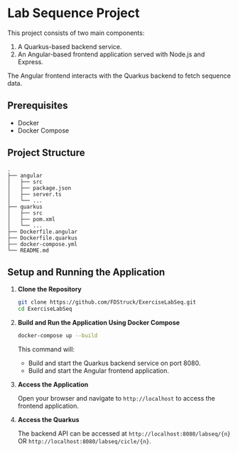 # Lab Sequence Project

This project consists of two main components:
1. A Quarkus-based backend service.
2. An Angular-based frontend application served with Node.js and Express.

The Angular frontend interacts with the Quarkus backend to fetch sequence data.

## Prerequisites

- Docker
- Docker Compose

## Project Structure

```
.
├── angular
│   ├── src
│   ├── package.json
│   ├── server.ts
│   └── ...
├── quarkus
│   ├── src
│   ├── pom.xml
│   └── ...
├── Dockerfile.angular
├── Dockerfile.quarkus
├── docker-compose.yml
└── README.md
```

## Setup and Running the Application

1. **Clone the Repository**

   ```bash
   git clone https://github.com/FDStruck/ExerciseLabSeq.git
   cd ExerciseLabSeq
   ```

2. **Build and Run the Application Using Docker Compose**

   ```bash
   docker-compose up --build
   ```

   This command will:
   - Build and start the Quarkus backend service on port 8080.
   - Build and start the Angular frontend application.

3. **Access the Application**

   Open your browser and navigate to `http://localhost` to access the frontend application.

4. **Access the Quarkus**
   
   The backend API can be accessed at `http://localhost:8080/labseq/{n}` OR `http://localhost:8080/labseq/cicle/{n}`.

